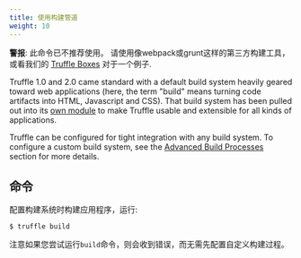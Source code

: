 ```yaml
---
title: 使用构建管道
weight: 10
---
```


<p class="alert alert-warning">
<strong>警报</strong>: 此命令已不推荐使用。 请使用像webpack或grunt这样的第三方构建工具，或看我们的 <a href="/boxes">Truffle Boxes</a> 对于一个例子.
</p>

Truffle 1.0 and 2.0 came standard with a default build system heavily geared toward web applications (here, the term "build" means turning code artifacts into HTML, Javascript and CSS). That build system has been pulled out into its [own module](https://github.com/trufflesuite/truffle-default-builder/tree/master) to make Truffle usable and extensible for all kinds of applications.

Truffle can be configured for tight integration with any build system. To configure a custom build system, see the [Advanced Build Processes](/docs/advanced/build_processes) section for more details.

## 命令

配置构建系统时构建应用程序，运行:

```shell
$ truffle build
```

注意如果您尝试运行`build`命令，则会收到错误，而无需先配置自定义构建过程。
